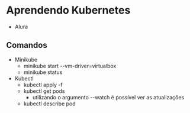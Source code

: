 # Aprendendo Kubernetes 
 - Alura

## Comandos
- Minikube
    - minikube start --vm-driver=virtualbox
    - minikube status
- Kubectl
    - kubectl apply -f <nome do arquvio yaml>
    - kubectl get pods
        - utilizando o argumento --watch é possível ver as atualizações
    - kubectl describe pod <nome do pod>